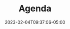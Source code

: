 ---
title: "Agenda"
date: 2023-02-04T09:37:06-05:00
url: /agenda
layout: list

days:  
  - id: 2025mty
    enabled: true
    title_short: Martes
    title_full: Martes 21 de octubre
    rooms: ["Auditorio", "Salon 101 C", "Salon 101 D", "Salon 204"]
    schedule_items: 
      - type: timelabel
        label: "9:00"
        gridarea: "1/1/2/2"
      - type: activity
        label: "Bienvenida"
        gridarea: "1/2/2/6"
        timelabel: "9:00 - 9:10"
        gridaream: "1/1/2/2"

      - type: timelabel
        label: "9:10"
        gridarea: "2/1/3/2"
      - type: activity
        label: "Remembranza 10 años, Pedro Galván"
        gridarea: "2/2/3/6"
        timelabel: "9:10 - 9:20"
        gridaream: "2/1/3/2"

      - type: timelabel
        label: "9:20"
        gridarea: "3/1/4/2"
      - type: activity
        label: "Por definir"
        gridarea: "3/2/4/6"
        timelabel: "9:20 - 9:50"
        gridaream: "3/1/4/2"

      - type: timelabel
        label: "9:50"
        gridarea: "4/1/5/2"
      - type: activity
        label: "Por definir"
        gridarea: "4/2/5/6"
        timelabel: "9:50 - 10:20"
        gridaream: "4/1/5/2"

      - type: timelabel
        label: "10:20"
        gridarea: "5/1/6/2"

      - type: timelabel
        label: "10:50"
        gridarea: "6/1/7/2"
      - type: activity
        label: "Break"
        gridarea: "6/2/7/6"
        timelabel: "10:50 - 11:10"
        gridaream: "6/1/7/2"

      - type: timelabel
        label: "11:10"
        gridarea: "7/1/8/2"
      - type: activity
        label: "Por definir"
        gridarea: "7/2/8/6"
        timelabel: "11:10 - 11:40"
        gridaream: "7/1/8/2"

      - type: timelabel
        label: "11:40"
        gridarea: "8/1/9/2"

      - type: timelabel
        label: "12:10"
        gridarea: "9/1/10/2"
      - type: activity
        label: "Por definir"
        gridarea: "9/2/10/6"
        timelabel: "12:10 - 12:40"
        gridaream: "9/1/10/2"

      - type: timelabel
        label: "12:40"
        gridarea: "10/1/11/2"

      - type: activity
        label: "Por definir"
        gridarea: "10/2/11/3"
        timelabel: "12:40 - 13:20"
        gridaream: "10/1/11/2"

      - type: timelabel
        label: "13:20"
        gridarea: "11/1/12/2"
      - type: activity
        label: "Comida"
        gridarea: "11/2/12/6"
        timelabel: "13:20 - 14:30"
        gridaream: "14/1/15/2"


      - type: timelabel
        label: "14:30"
        gridarea: "12/1/13/2"

      - type: activity
        label: "Por definir"
        gridarea: "12/2/13/3"
        timelabel: "14:30 - 15:10"
        gridaream: "15/1/16/2"

      - type: timelabel
        label: "15:10"
        gridarea: "13/1/14/2"

      - type: activity
        label: "Por definir"
        gridarea: "13/2/14/3"
        timelabel: "15:10 - 15:50"
        gridaream: "20/1/21/2"

      - type: timelabel
        label: "15:50"
        gridarea: "14/1/15/2"

      - type: activity
        label: "Por definir"
        gridarea: "14/2/15/3"
        timelabel: "15:10 - 15:50"
        gridaream: "25/1/26/2"

      - type: timelabel
        label: "16:30"
        gridarea: "15/1/16/2"

      - type: timelabel
        label: "17:10"
        gridarea: "16/1/17/2"
      - type: activity
        label: "Break"
        gridarea: "16/2/17/6"
        timelabel: "17:10 - 17:30"
        gridaream: "31/1/32/2"

      - type: timelabel
        label: "17:30"
        gridarea: "17/1/18/2"

      - type: timelabel
        label: "18:10"
        gridarea: "18/1/19/2"

      - type: timelabel
        label: "18:50"
        gridarea: "19/1/20/2"
      - type: activity
        label: "Cocktail"
        gridarea: "19/2/20/6"
        timelabel: "18:50 - 19:30"
        gridaream: "40/1/41/2"

tracks:
  - slug: data-strategy
    label: Estrategia de datos
  - slug: data-science
    label: Ciencia de datos
  - slug: data-engineering
    label: Ingeniería de datos
  - slug: public-policy
    label: Politica pública

description: "Conoce la agenda de sesiones de Data Day Monterrey 2024 con charlas y talleres sobre estrategia, ingeniería y ciencia de datos."
summary: "Conoce la agenda de sesiones de Data Day Monterrey 2024 con charlas y talleres sobre estrategia, ingeniería y ciencia de datos."
---